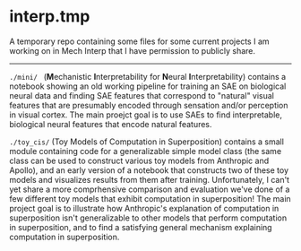 # interp.tmp
A temporary repo containing some files for some current projects I am working on in Mech Interp that I have permission to publicly share.

---

`./mini/ ` (**M**echanistic **I**nterpretability for **N**eural **I**nterpretability) contains a notebook showing an old working pipeline for training an SAE on biological neural data and finding SAE features that correspond to "natural" visual features that are presumably encoded through sensation and/or perception in visual cortex. The main proejct goal is to use SAEs to find interpretable, biological neural features that encode natural features.

`./toy_cis/` (Toy Models of Computation in Superposition) contains a small module containing code for a generalizable simple model class (the same class can be used to construct various toy models from Anthropic and Apollo), and an early version of a notebook that constructs two of these toy models and visualizes results from them after training. Unfortunately, I can't yet share a more comprhensive comparison and evaluation we've done of a few different toy models that exhibit computation in superposition! The main project goal is to illustrate how Anthropic's explanation of computation in superposition isn't generalizable to other models that perform computation in superposition, and to find a satisfying general mechanism explaining computation in superposition.
